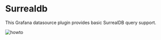 
# Surrealdb

This Grafana datasource plugin provides basic SurrealDB query support.

![howto](https://github.com/fiskaly/grafana.surrealdb/assets/6830431/f38b2b0a-6052-4903-9f4c-44c7249a5d3c)
